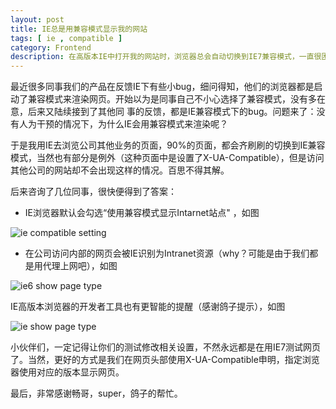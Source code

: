```yaml
---
layout: post
title: IE总是用兼容模式显示我的网站
tags: [ ie , compatible ]
category: Frontend
description: 在高版本IE中打开我的网站时，浏览器总会自动切换到IE7兼容模式，一直很困扰。。。
---
```


[img-ie6-type]: /images/compatible-1.png
[img-compatible-set]: /images/compatible-2.png
[img-ie-other-type]: /images/compatible-3.png

最近很多同事我们的产品在反馈IE下有些小bug，细问得知，他们的浏览器都是启动了兼容模式来渲染网页。开始以为是同事自己不小心选择了兼容模式，没有多在意，后来又陆续接到了其他同
事的反馈，都是IE兼容模式下的bug。问题来了：没有人为干预的情况下，为什么IE会用兼容模式来渲染呢？

于是我用IE去浏览公司其他业务的页面，90%的页面，都会齐刷刷的切换到IE兼容模式，当然也有部分是例外（这种页面中是设置了X-UA-Compatible），但是访问其他公司的网站却不会出现这样的情况。百思不得其解。

后来咨询了几位同事，很快便得到了答案：

- IE浏览器默认会勾选“使用兼容模式显示Intarnet站点" ，如图

![ie compatible setting][img-compatible-set]
- 在公司访问内部的网页会被IE识别为Intranet资源（why？可能是由于我们都是用代理上网吧），如图

![ie6 show page type][img-ie6-type]

IE高版本浏览器的开发者工具也有更智能的提醒（感谢鸽子提示），如图

![ie show page type][img-ie-other-type]

小伙伴们，一定记得让你们的测试修改相关设置，不然永远都是在用IE7测试网页了。当然，更好的方式是我们在网页头部使用X-UA-Compatible申明，指定浏览器使用对应的版本显示网页。

最后，非常感谢畅哥，super，鸽子的帮忙。
